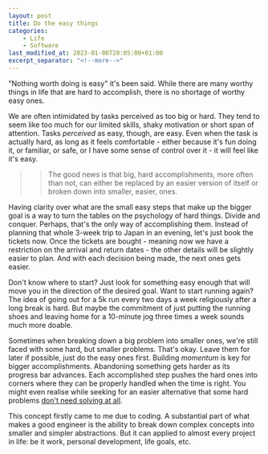```yaml
---
layout: post
title: Do the easy things
categories: 
    - Life
    - Software
last_modified_at: 2023-01-06T20:05:00+01:00
excerpt_separator: "<!--more-->"
---
```


"Nothing worth doing is easy" it's been said. While there are many worthy things in life that are hard to accomplish, there is no shortage of worthy easy ones.

We are often intimidated by tasks perceived as too big or hard. They tend to seem like too much 
for our limited skills, shaky motivation or short span of attention.
Tasks _perceived_ as easy, though, are easy. Even when the task is actually hard, as long as it feels comfortable - either because it's fun doing it, or familiar, or safe, or I have some sense of control over it - it will feel like it's easy.

>> The good news is that big, hard accomplishments, more often than not, can either be replaced by an easier version of itself or broken down into smaller, easier, ones. 

Having clarity over what are the small easy steps that make up the bigger goal is a way to turn the tables on the psychology of hard things. Divide and conquer. Perhaps, that's the only way of accomplishing them. Instead of planning that whole 3-week trip to Japan in an evening, let's just book the tickets now. Once the tickets are bought - meaning now we have a restriction on the arrival and return dates - the other details will be slightly easier to plan. And with each decision being made, the next ones gets easier.

Don't know where to start? Just look for something easy enough that will move you in the direction of the desired goal. Want to start running again? The idea of going out for a 5k run every two days a week religiously after a long break is hard. But maybe the commitment of just putting the running shoes and leaving home for a 10-minute jog three times a week sounds much more doable. 

Sometimes when breaking down a big problem into smaller ones, we're still faced with some hard, but smaller problems. That's okay. Leave them for later if possible, just do the easy ones first. Building _momentum_ is key for bigger accomplishments. Abandoning something gets harder as its progress bar advances. Each accomplished step pushes the hard ones into corners where they can be properly handled when the time is right. You might even realise while seeking for an easier alternative that some hard problems [don't need solving at all](https://37signals.com/podcast/quick-wins).

This concept firstly came to me due to coding. A substantial part of what makes a good engineer is the ability to break down complex concepts into smaller and simpler abstractions. But it can applied to almost every project in life: be it work, personal development, life goals, etc.
